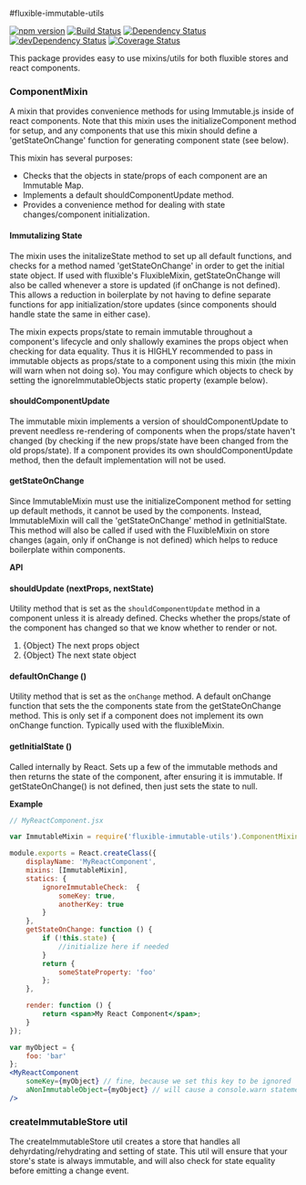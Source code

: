 #fluxible-immutable-utils

[![npm version](https://badge.fury.io/js/fluxible-immutable-utils.svg)](http://badge.fury.io/js/fluxible-immutable-utils)
[![Build Status](https://travis-ci.org/yahoo/fluxible-immutable-utils.svg?branch=master)](https://travis-ci.org/yahoo/fluxible-immutable-utils)
[![Dependency Status](https://david-dm.org/yahoo/fluxible-immutable-utils.svg)](https://david-dm.org/yahoo/fluxible-immutable-utils)
[![devDependency Status](https://david-dm.org/yahoo/fluxible-immutable-utils/dev-status.svg)](https://david-dm.org/yahoo/fluxible-immutable-utils#info=devDependencies)
[![Coverage Status](https://coveralls.io/repos/yahoo/fluxible-immutable-utils/badge.svg)](https://coveralls.io/r/yahoo/fluxible-immutable-utils)

This package provides easy to use mixins/utils for both fluxible stores and react components.

### ComponentMixin
A mixin that provides convenience methods for using Immutable.js inside of react components.  Note that this mixin uses the initializeComponent method for setup, and any components that use this mixin should define a 'getStateOnChange' function for generating component state (see below).

This mixin has several purposes:
-  Checks that the objects in state/props of each component are an Immutable Map.
-  Implements a default shouldComponentUpdate method.
-  Provides a convenience method for dealing with state changes/component 
initialization.

#### Immutalizing State
The mixin uses the initalizeState method to set up all default functions, and checks for a method named 'getStateOnChange' in order to get the initial state object.  If used with fluxible's FluxibleMixin, getStateOnChange will also be called whenever a store is updated (if onChange is not defined).  This allows a reduction in boilerplate by not having to define separate functions for app initialization/store updates (since components should handle state the same in either case).

The mixin expects props/state to remain immutable throughout a component's lifecycle and only shallowly examines the props object when checking for data equality.  Thus it is HIGHLY recommended to pass in immutable objects as props/state to a component using this mixin (the mixin will warn when not doing so).  You may configure which objects to check by setting the ignoreImmutableObjects static property (example below).

#### shouldComponentUpdate
The immutable mixin implements a version of shouldComponentUpdate to prevent needless re-rendering of components when the props/state haven't changed (by checking if the new props/state have been changed from the old props/state).  If a component provides its own shouldComponentUpdate method, then the default implementation will not be used.

#### getStateOnChange
Since ImmutableMixin must use the initializeComponent method for setting up default methods, it cannot be used by the components.  Instead, ImmutableMixin will call the 'getStateOnChange' method in getInitialState.  This method will also be called if used with the FluxibleMixin on store changes (again, only if onChange is not defined) which helps to reduce boilerplate within components.

**API**

#### shouldUpdate (nextProps, nextState)

Utility method that is set as the `shouldComponentUpdate` method in a component unless
it is already defined.  Checks whether the props/state of the component has changed so that we know whether to render or not.

1. {Object} The next props object
2. {Object} The next state object

#### defaultOnChange ()

Utility method that is set as the `onChange` method.  A default onChange function that sets the the components state from the getStateOnChange method.  This is only set if a component does not implement its own onChange function.  Typically used with the fluxibleMixin.

#### getInitialState ()

 Called internally by React.  Sets up a few of the immutable methods and then returns the state of the component, after ensuring it is immutable.  If getStateOnChange() is not defined, then just sets the state to null.

**Example**

```jsx
// MyReactComponent.jsx

var ImmutableMixin = require('fluxible-immutable-utils').ComponentMixin;

module.exports = React.createClass({
    displayName: 'MyReactComponent',
    mixins: [ImmutableMixin],
    statics: {
        ignoreImmutableCheck:  {
            someKey: true,
            anotherKey: true
        }
    },
    getStateOnChange: function () {
        if (!this.state) {
            //initialize here if needed
        }
        return {
            someStateProperty: 'foo'
        };
    },

    render: function () {
        return <span>My React Component</span>;
    }
});

var myObject = {
    foo: 'bar'
};
<MyReactComponent 
    someKey={myObject} // fine, because we set this key to be ignored
    aNonImmutableObject={myObject} // will cause a console.warn statement because we are passing a non-immutable object
/>
```

### createImmutableStore util
The createImmutableStore util creates a store that handles all dehyrdating/rehydrating and setting of state.  This util will ensure that your store's state is always immutable, and will also check for state equality before emitting a change event.
